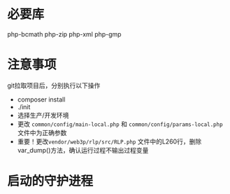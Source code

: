 # 必要库
php-bcmath php-zip php-xml php-gmp

# 注意事项

git拉取项目后，分别执行以下操作
* composer install
* ./init
* 选择生产/开发环境
* 更改 `common/config/main-local.php` 和 `common/config/params-local.php`文件中为正确参数
* 重要！更改`vendor/web3p/rlp/src/RLP.php` 文件中的L260行，删除var_dump()方法，确认运行过程不输出过程变量

# 启动的守护进程